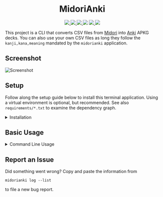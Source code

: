 <h1 align="center">MidoriAnki</h1>

<p align="center">
    <a href="https://github.com/StefanGreve/midorianki/actions?query=workflow%3ACI" title="Continuous Integration" target="_blank">
        <img src="https://github.com/StefanGreve/midorianki/workflows/CI/badge.svg">
    </a>
    <a href="https://github.com/StefanGreve/midorianki/actions?query=workflow%3ACodeQL" title="Code QL Analysis" target="_blank">
        <img src="https://github.com/StefanGreve/midorianki/workflows/CodeQL/badge.svg">
    </a>
    <a href="https://github.com/StefanGreve/midorianki" title="Release Version">
        <img src="https://img.shields.io/badge/Release-2.0.0%20-blue">
    </a>
    <a title="Supported Python Versions">
        <img src="https://img.shields.io/badge/Python-3.7%20|%203.8%20|%203.9%20|%203.10%20-blue">
    </a>
    <a href="https://www.gnu.org/licenses/gpl-3.0.en.html" title="License Information" target="_blank" rel="noopener noreferrer">
        <img src="https://img.shields.io/badge/License-GPLv3-blue.svg">
    </a>
    <a href="https://archive.softwareheritage.org/browse/origin/?origin_url=https://github.com/StefanGreve/midorianki" title="Software Heritage Archive" target="_blank" rel="noopener noreferrer">
        <img src="https://archive.softwareheritage.org/badge/origin/https://github.com/StefanGreve/midorianki.git/">
    </a>
</p>

This project is a CLI that converts CSV files from
[Midori](https://apps.apple.com/us/app/midori-japanese-dictionary/id385231773)
into [Anki](https://apps.ankiweb.net/) APKG decks. You can also use your own CSV
files as long they follow the `kanji,kana,meaning` mandated by the `midorianki`
application.

## Screenshot

![Screenshot](https://raw.githubusercontent.com/StefanGreve/midorianki/abb402bd031616eb0051dc7f1199d18aa6f2e89b/samples/screenshot.png)

## Setup

Follow along the setup guide below to install this terminal application. Using a
virtual environment is optional, but recommended. See also `requirements/*.txt`
to examine the dependency graph.

<details>
<summary>Installation</summary>

[pipx](https://pypa.github.io/pipx/) is the recommended way to install
Python applications in an isolated environment:

```cli
pipx install git+https://github.com/StefanGreve/midorianki.git
```

Fire up a debug build in `./venv`:

```cli
git clone https://github.com/StefanGreve/midorianki.git
cd weather/
python -m venv venv/
source venv/bin/activate
pip install -r requirements/dev.txt
pip install -e .
```

</details>

## Basic Usage

<details>
<summary>Command Line Usage</summary>

Get help:

```cli
midorianki --help
```

Create a new Anki deck:

```cli
midorianki convert --file <csv> [--name <string>|--dest <path>]
```

The deck name and title defaults to `csv`'s file stem if `--name` is not specified.
The default target directory is always the current working directory.

</details>

## Report an Issue

Did something went wrong? Copy and paste the information from

```cli
midorianki log --list
```

to file a new bug report.
